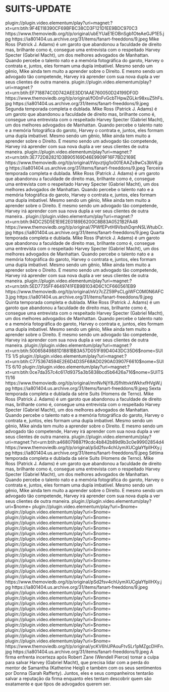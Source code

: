 # SUITS-UPDATE


<item>
<title>[COLOR silver][B] SUITS -  HOMENS DE TERNO 1° TEMPORADA [/COLOR][/B][COLOR yellow]  FULL HD  [B][/COLOR][/B]</title>
<link>plugin://plugin.video.elementum/play?uri=magnet:?xt=urn:btih:9F4E118390CF69BFBC38CD3F121D1EE9BDC970C3</link>
<thumbnail>https://www.themoviedb.org/t/p/original/ubEYUaE1EOBnSgb1OteAeGJP1E5.jpg</thumbnail>
<fanart>https://ia801404.us.archive.org/31/items/fanart-freeddons/9.jpeg</fanart>
<info>Mike Ross (Patrick J. Adams) é um garoto que abandonou a faculdade de direito mas, brilhante como é, consegue uma entrevista com o respeitado Harvey Specter (Gabriel Macht), um dos melhores advogados de Manhattan. Quando percebe o talento nato e a memória fotográfica do garoto, Harvey o contrata e, juntos, eles formam uma dupla imbatível. Mesmo sendo um gênio, Mike ainda tem muito a aprender sobre o Direito. E mesmo sendo um advogado tão competende, Harvey irá aprender com sua nova dupla a ver seus clientes de outra maneira.</info>
</item>

<item>
<title>[COLOR silver][B] SUITS -  HOMENS DE TERNO 2° TEMPORADA [/COLOR][/B][COLOR yellow]  FULL HD  [B][/COLOR][/B]</title>
<link>plugin://plugin.video.elementum/play?uri=magnet:?xt=urn:btih:EF718874C0D742AEE3DD1AAE760050D24199DF0D</link>
<thumbnail>https://www.themoviedb.org/t/p/original/fO0nFvGcbTHpwZGLkr98xuZ5hFs.jpg</thumbnail>
<fanart>https://ia801404.us.archive.org/31/items/fanart-freeddons/9.jpeg</fanart>
<info>Segunda temporada completa e dublada. Mike Ross (Patrick J. Adams) é um garoto que abandonou a faculdade de direito mas, brilhante como é, consegue uma entrevista com o respeitado Harvey Specter (Gabriel Macht), um dos melhores advogados de Manhattan. Quando percebe o talento nato e a memória fotográfica do garoto, Harvey o contrata e, juntos, eles formam uma dupla imbatível. Mesmo sendo um gênio, Mike ainda tem muito a aprender sobre o Direito. E mesmo sendo um advogado tão competende, Harvey irá aprender com sua nova dupla a ver seus clientes de outra maneira.</info>
</item>

<item>
<title>[COLOR silver][B] SUITS -  HOMENS DE TERNO 3° TEMPORADA [/COLOR][/B][COLOR yellow]  FULL HD  [B][/COLOR][/B]</title>
<link>plugin://plugin.video.elementum/play?uri=magnet:?xt=urn:btih:3E772D82821D3B905169D46E9909F16F7BD2169E</link>
<thumbnail>https://www.themoviedb.org/t/p/original/tVqvztjig1o001EAAZs9wCs3bV6.jpg</thumbnail>
<fanart>https://ia801404.us.archive.org/31/items/fanart-freeddons/9.jpeg</fanart>
<info> Terceira temporada completa e dublada. Mike Ross (Patrick J. Adams) é um garoto que abandonou a faculdade de direito mas, brilhante como é, consegue uma entrevista com o respeitado Harvey Specter (Gabriel Macht), um dos melhores advogados de Manhattan. Quando percebe o talento nato e a memória fotográfica do garoto, Harvey o contrata e, juntos, eles formam uma dupla imbatível. Mesmo sendo um gênio, Mike ainda tem muito a aprender sobre o Direito. E mesmo sendo um advogado tão competende, Harvey irá aprender com sua nova dupla a ver seus clientes de outra maneira..</info>
</item>

<item>
<title>[COLOR silver][B] SUITS -  HOMENS DE TERNO 4° TEMPORADA [/COLOR][/B][COLOR yellow]  FULL HD  [B][/COLOR][/B]</title>
<link>plugin://plugin.video.elementum/play?uri=magnet:?xt=urn:btih:94DC25D5E1E9E2E0189E6200C8B83A0521B2FA48</link>
<thumbnail>https://www.themoviedb.org/t/p/original/7PWfEPvtH9VbshDqmNSLWtubCr.jpg</thumbnail>
<fanart>https://ia801404.us.archive.org/31/items/fanart-freeddons/9.jpeg</fanart>
<info>Quarta temporada completa e dublada. Mike Ross (Patrick J. Adams) é um garoto que abandonou a faculdade de direito mas, brilhante como é, consegue uma entrevista com o respeitado Harvey Specter (Gabriel Macht), um dos melhores advogados de Manhattan. Quando percebe o talento nato e a memória fotográfica do garoto, Harvey o contrata e, juntos, eles formam uma dupla imbatível. Mesmo sendo um gênio, Mike ainda tem muito a aprender sobre o Direito. E mesmo sendo um advogado tão competende, Harvey irá aprender com sua nova dupla a ver seus clientes de outra maneira.</info>
</item>

<item>
<title>[COLOR silver][B] SUITS -  HOMENS DE TERNO 5° TEMPORADA [/COLOR][/B][COLOR yellow]  FULL HD  [B][/COLOR][/B]</title>
<link>plugin://plugin.video.elementum/play?uri=magnet:?xt=urn:btih:5ED7735FF4649741FEB9B1034D6C1CF660561EB9</link>
<thumbnail>https://www.themoviedb.org/t/p/original/nVz7cZZ59PsCLgiWFC0M0N6AFC3.jpg</thumbnail>
<fanart>https://ia801404.us.archive.org/31/items/fanart-freeddons/9.jpeg</fanart>
<info> Quinta temporada completa e dublada. Mike Ross (Patrick J. Adams) é um garoto que abandonou a faculdade de direito mas, brilhante como é, consegue uma entrevista com o respeitado Harvey Specter (Gabriel Macht), um dos melhores advogados de Manhattan. Quando percebe o talento nato e a memória fotográfica do garoto, Harvey o contrata e, juntos, eles formam uma dupla imbatível. Mesmo sendo um gênio, Mike ainda tem muito a aprender sobre o Direito. E mesmo sendo um advogado tão competende, Harvey irá aprender com sua nova dupla a ver seus clientes de outra maneira.</info>
</item>

<item>
<title>[COLOR silver][B] SUITS -  HOMENS DE TERNO 6° TEMPORADA [/COLOR][/B][COLOR yellow]  FULL HD  [B][/COLOR][/B]</title>
<link>plugin://plugin.video.elementum/play?uri=magnet:?xt=urn:btih:50065849881D1881BB3A57D051F89D4043DC35D6$nome=SUITS 1/5</link>
<link>plugin://plugin.video.elementum/play?uri=magnet:?xt=urn:btih:C7753674594E2E6D4D35F68AD0290A03907F6610$nome=SUITS 6/10</link>
<link>plugin://plugin.video.elementum/play?uri=magnet:?xt=urn:btih:0ce7da357c4c617d9375a3b5838bcd5b6426a716$nome=SUITS 11/16</link>
<thumbnail>https://www.themoviedb.org/t/p/original/mnNvNjY8JSfhlttvktWkhxfHVgW.jpg</thumbnail>
<fanart>https://ia801404.us.archive.org/31/items/fanart-freeddons/9.jpeg</fanart>
<info> Sexta temporada completa e dublada da série Suits (Homens de Terno). Mike Ross (Patrick J. Adams) é um garoto que abandonou a faculdade de direito mas, brilhante como é, consegue uma entrevista com o respeitado Harvey Specter (Gabriel Macht), um dos melhores advogados de Manhattan. Quando percebe o talento nato e a memória fotográfica do garoto, Harvey o contrata e, juntos, eles formam uma dupla imbatível. Mesmo sendo um gênio, Mike ainda tem muito a aprender sobre o Direito. E mesmo sendo um advogado tão competende, Harvey irá aprender com sua nova dupla a ver seus clientes de outra maneira.</info>
</item>

<item>
<title>[COLOR silver][B] SUITS -  HOMENS DE TERNO 7° TEMPORADA [/COLOR][/B][COLOR yellow]  FULL HD  [B][/COLOR][/B]</title>
<link>plugin://plugin.video.elementum/play?uri=magnet:?xt=urn:btih:a468079887f9cdc4b842b89d9b3c0e99902854d4</link>
<thumbnail>https://www.themoviedb.org/t/p/original/pSd2fsv4chUymXUCglaYfpIIHXy.jpg</thumbnail>
<fanart>https://ia801404.us.archive.org/31/items/fanart-freeddons/9.jpeg</fanart>
<info> Sétima temporada completa e dublada da série Suits (Homens de Terno). Mike Ross (Patrick J. Adams) é um garoto que abandonou a faculdade de direito mas, brilhante como é, consegue uma entrevista com o respeitado Harvey Specter (Gabriel Macht), um dos melhores advogados de Manhattan. Quando percebe o talento nato e a memória fotográfica do garoto, Harvey o contrata e, juntos, eles formam uma dupla imbatível. Mesmo sendo um gênio, Mike ainda tem muito a aprender sobre o Direito. E mesmo sendo um advogado tão competende, Harvey irá aprender com sua nova dupla a ver seus clientes de outra maneira.</info>
</item>

<item>
<title>[COLOR silver][B] SUITS -  HOMENS DE TERNO 8° TEMPORADA [/COLOR][/B][COLOR yellow]  FULL HD  [B][/COLOR][/B]</title>
<link>plugin://plugin.video.elementum/play?uri=$nome=</link>
<link>plugin://plugin.video.elementum/play?uri=$nome=</link>
<link>plugin://plugin.video.elementum/play?uri=$nome=</link>
<link>plugin://plugin.video.elementum/play?uri=$nome=</link>
<link>plugin://plugin.video.elementum/play?uri=$nome=</link>
<link>plugin://plugin.video.elementum/play?uri=$nome=</link>
<link>plugin://plugin.video.elementum/play?uri=$nome=</link>
<link>plugin://plugin.video.elementum/play?uri=$nome=</link>
<link>plugin://plugin.video.elementum/play?uri=$nome=</link>
<link>plugin://plugin.video.elementum/play?uri=$nome=</link>
<link>plugin://plugin.video.elementum/play?uri=$nome=</link>
<link>plugin://plugin.video.elementum/play?uri=$nome=</link>
<link>plugin://plugin.video.elementum/play?uri=$nome=</link>
<link>plugin://plugin.video.elementum/play?uri=$nome=</link>
<link>plugin://plugin.video.elementum/play?uri=$nome=</link>
<thumbnail>https://www.themoviedb.org/t/p/original/pSd2fsv4chUymXUCglaYfpIIHXy.jpg</thumbnail>
<fanart>https://ia801404.us.archive.org/31/items/fanart-freeddons/9.jpeg</fanart>
<info></info>
</item>

<item>
<title>[COLOR silver][B] SUITS -  HOMENS DE TERNO 9° TEMPORADA [/COLOR][/B][COLOR yellow]  FULL HD  [B][/COLOR][/B]</title>
<link>plugin://plugin.video.elementum/play?uri=$nome=</link>
<link>plugin://plugin.video.elementum/play?uri=$nome=</link>
<link>plugin://plugin.video.elementum/play?uri=$nome=</link>
<link>plugin://plugin.video.elementum/play?uri=$nome=</link>
<link>plugin://plugin.video.elementum/play?uri=$nome=</link>
<link>plugin://plugin.video.elementum/play?uri=$nome=</link>
<link>plugin://plugin.video.elementum/play?uri=$nome=</link>
<link>plugin://plugin.video.elementum/play?uri=$nome=</link>
<link>plugin://plugin.video.elementum/play?uri=$nome=</link>
<link>plugin://plugin.video.elementum/play?uri=$nome=</link>
<thumbnail>https://www.themoviedb.org/t/p/original/ycKV6hUPAouFtvSLr1pMZgcDHFn.jpg</thumbnail>
<fanart>https://ia801404.us.archive.org/31/items/fanart-freeddons/9.jpeg</fanart>
<info> A firma enfrenta incerteza após Robert Zane (Wendell Pierce) tomar a culpa para salvar Harvey (Gabriel Macht), que precisa lidar com a perda do mentor de Samantha (Katherine Heigl) e também com os seus sentimentos por Donna (Sarah Rafferty). Juntos, eles e seus companheiros tentarão salvar a reputação da firma enquanto eles tentam descobrir quem são exatamente e que tipos de advogados querem ser.</info>
</item>
